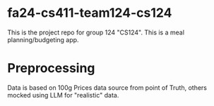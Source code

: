 # fa24-cs411-team124-cs124
This is the project repo for group 124 "CS124". This is a meal planning/budgeting app.

# Preprocessing
Data is based on 100g
Prices data source from point of Truth, others mocked using LLM for "realistic" data.